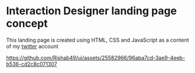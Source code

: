 # Interaction Designer landing page concept
This landing page is created using HTML, CSS and JavaScript as a content of my [twitter](https://twitter.com/RajRishab_) account 


https://github.com/Rishab49/ui/assets/25582966/96aba7cd-3ae9-4eeb-b536-cd2c8c071307

